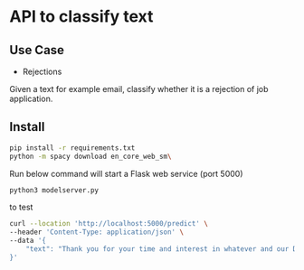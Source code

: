 # API to classify text

## Use Case

* Rejections

Given a text for example email, classify whether it is a rejection of job application.

## Install

````sh
pip install -r requirements.txt 
python -m spacy download en_core_web_sm\
````

Run below command will start a Flask web service (port 5000)

````sh
python3 modelserver.py
````

to test

````sh
curl --location 'http://localhost:5000/predict' \
--header 'Content-Type: application/json' \
--data '{
    "text": "Thank you for your time and interest in whatever and our Director, Core Services position. We appreciate your time discussing the role with us, but we have decided to move forward with other individuals who more closely meet our requirements at this time."
}'
````



